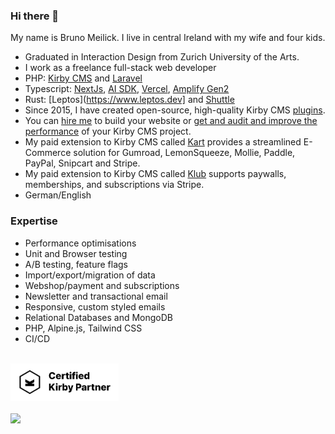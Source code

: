 ### Hi there 👋

My name is Bruno Meilick. I live in central Ireland with my wife and four kids.

- Graduated in Interaction Design from Zurich University of the Arts.
- I work as a freelance full-stack web developer
- PHP: [Kirby CMS](https://getkirby.com) and [Laravel](https://laravel.com)
- Typescript: [NextJs](https://nextjs.org), [AI SDK](https://ai-sdk.dev), [Vercel](https://vercel.com), [Amplify Gen2](https://docs.amplify.aws/nextjs/)
- Rust: [Leptos](https://www.leptos.dev] and [Shuttle](https://www.shuttle.dev)
- Since 2015, I have created open-source, high-quality Kirby CMS [plugins](https://plugins.getkirby.com/bnomei).
- You can [hire me](mailto:hello@bnomei.com) to build your website or [get and audit and improve the performance](https://audit.bnomei.com) of your Kirby CMS project.
- My paid extension to Kirby CMS called [Kart](https://kart.bnomei.com) provides a streamlined E-Commerce solution for Gumroad, LemonSqueeze, Mollie, Paddle, PayPal, Snipcart and Stripe.
- My paid extension to Kirby CMS called [Klub](https://klub.bnomei.com) supports paywalls, memberships, and subscriptions via Stripe.
- German/English

### Expertise
- Performance optimisations
- Unit and Browser testing 
- A/B testing, feature flags
- Import/export/migration of data
- Webshop/payment and subscriptions
- Newsletter and transactional email
- Responsive, custom styled emails
- Relational Databases and MongoDB
- PHP, Alpine.js, Tailwind CSS
- CI/CD

<div><br><a href="https://getkirby.com/partners/bruno-meilick" title="Visit my partner profile"><img height="60em" src="https://raw.githubusercontent.com/bnomei/bnomei/main/kirby-certified-partner-light.svg"/></a><br><br></div>

<div><img height="120em" src="https://github-readme-stats.vercel.app/api?username=bnomei&show_icons=true&border_color=22272e&bg_color=22272e&title_color=8f989f&icon_color=b55c5e&text_color=8f989f&include_all_commits=true&count_private=true"/></div>
